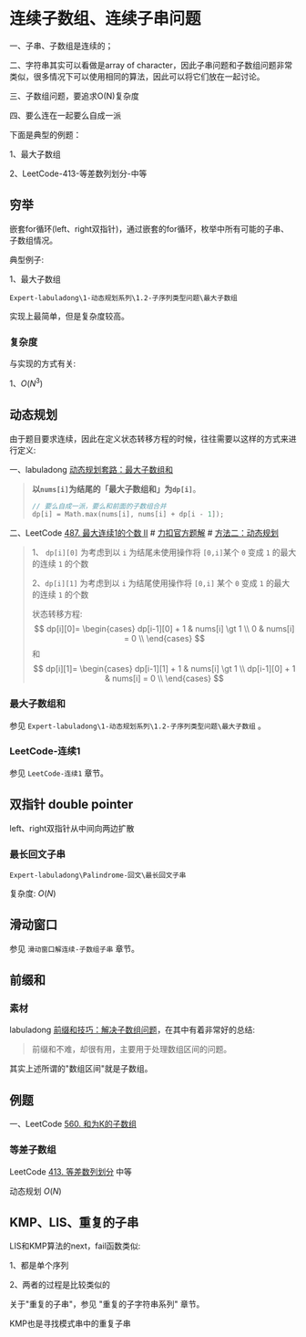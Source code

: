 # 连续子数组、连续子串问题

一、子串、子数组是连续的；

二、字符串其实可以看做是array of character，因此子串问题和子数组问题非常类似，很多情况下可以使用相同的算法，因此可以将它们放在一起讨论。

三、子数组问题，要追求O(N)复杂度

四、要么连在一起要么自成一派

下面是典型的例题：

1、最大子数组

2、LeetCode-413-等差数列划分-中等



## 穷举

嵌套for循环(left、right双指针)，通过嵌套的for循环，枚举中所有可能的子串、子数组情况。

典型例子:

1、最大子数组

`Expert-labuladong\1-动态规划系列\1.2-子序列类型问题\最大子数组`

实现上最简单，但是复杂度较高。

### 复杂度

与实现的方式有关:

1、$O(N^3)$​



## 动态规划

由于题目要求连续，因此在定义状态转移方程的时候，往往需要以这样的方式来进行定义:

一、labuladong [动态规划套路：最大子数组和](https://mp.weixin.qq.com/s/nrULqCsRsrPKi3Y-nUfnqg)

> **以`nums[i]`为结尾的「最大子数组和」为`dp[i]`**。
>
> ```c++
> // 要么自成一派，要么和前面的子数组合并
> dp[i] = Math.max(nums[i], nums[i] + dp[i - 1]);
> ```
>
> 

二、LeetCode [487. 最大连续1的个数 II](https://leetcode-cn.com/problems/max-consecutive-ones-ii/) # [力扣官方题解](https://leetcode-cn.com/u/leetcode-solution/) # [方法二：动态规划](https://leetcode-cn.com/problems/max-consecutive-ones-ii/solution/zui-da-lian-xu-1de-ge-shu-ii-by-leetcode-solution/) 

> 1、 `dp[i][0]` 为考虑到以 `i` 为结尾未使用操作将 `[0,i]`某个 `0` 变成 `1` 的最大的连续 `1` 的个数
>
> 2、`dp[i][1]` 为考虑到以 `i` 为结尾使用操作将 `[0,i]` 某个 `0` 变成 `1` 的最大的连续 `1` 的个数
>
> 状态转移方程:
> $$
> dp[i][0]=
> \begin{cases}
> dp[i-1][0] + 1 & nums[i] \gt 1 \\
> 0 & nums[i] = 0 \\
> \end{cases}
> $$
> 和
> $$
> dp[i][1]=
> \begin{cases}
> dp[i-1][1] + 1 & nums[i] \gt 1 \\
> dp[i-1][0] + 1 & nums[i] = 0 \\
> \end{cases}
> $$
> 

### 最大子数组和

参见 `Expert-labuladong\1-动态规划系列\1.2-子序列类型问题\最大子数组` 。



### LeetCode-连续1

参见 `LeetCode-连续1` 章节。



## 双指针 double pointer

left、right双指针从中间向两边扩散



### 最长回文子串

`Expert-labuladong\Palindrome-回文\最长回文子串`

复杂度: $O(N)$ 

## 滑动窗口

参见 `滑动窗口解连续-子数组子串` 章节。



## 前缀和

### 素材

labuladong [前缀和技巧：解决子数组问题](https://mp.weixin.qq.com/s/4TxF0xVhlUO6v3teip9Jzg)，在其中有着非常好的总结:

> 前缀和不难，却很有用，主要用于处理数组区间的问题。

其实上述所谓的"数组区间"就是子数组。

## 例题

一、LeetCode [560. 和为K的子数组](https://leetcode-cn.com/problems/subarray-sum-equals-k/)

### 等差子数组

LeetCode [413. 等差数列划分](https://leetcode-cn.com/problems/arithmetic-slices/) 中等

动态规划 $O(N)$



## KMP、LIS、重复的子串

LIS和KMP算法的next，fail函数类似: 

1、都是单个序列

2、两者的过程是比较类似的

关于"重复的子串"，参见 "重复的子字符串系列" 章节。



KMP也是寻找模式串中的重复子串